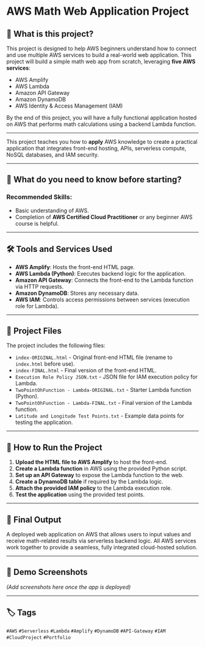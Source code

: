 # AWS Math Web Application Project

## 📌 What is this project?

This project is designed to help AWS beginners understand how to connect and use multiple AWS services to build a real-world web application. This project will build a simple math web app from scratch, leveraging **five AWS services**:

- AWS Amplify
- AWS Lambda
- Amazon API Gateway
- Amazon DynamoDB
- AWS Identity & Access Management (IAM)

By the end of this project, you will have a fully functional application hosted on AWS that performs math calculations using a backend Lambda function.

---

This project teaches you how to **apply** AWS knowledge to create a practical application that integrates front-end hosting, APIs, serverless compute, NoSQL databases, and IAM security.

---

## 🧠 What do you need to know before starting?

### Recommended Skills:
- Basic understanding of AWS.
- Completion of **AWS Certified Cloud Practitioner** or any beginner AWS course is helpful.

---

## 🛠️ Tools and Services Used

- **AWS Amplify**: Hosts the front-end HTML page.
- **AWS Lambda (Python)**: Executes backend logic for the application.
- **Amazon API Gateway**: Connects the front-end to the Lambda function via HTTP requests.
- **Amazon DynamoDB**: Stores any necessary data.
- **AWS IAM**: Controls access permissions between services (execution role for Lambda).

---

## 📂 Project Files

The project includes the following files:

- `index-ORIGINAL.html` - Original front-end HTML file (rename to `index.html` before use).
- `index-FINAL.html` - Final version of the front-end HTML.
- `Execution Role Policy JSON.txt` - JSON file for IAM execution policy for Lambda.
- `TwoPointOhFunction - Lambda-ORIGINAL.txt` - Starter Lambda function (Python).
- `TwoPointOhFunction - Lambda-FINAL.txt` - Final version of the Lambda function.
- `Latitude and Longitude Test Points.txt` - Example data points for testing the application.

---

## 🔧 How to Run the Project

1. **Upload the HTML file to AWS Amplify** to host the front-end.
2. **Create a Lambda function** in AWS using the provided Python script.
3. **Set up an API Gateway** to expose the Lambda function to the web.
4. **Create a DynamoDB table** if required by the Lambda logic.
5. **Attach the provided IAM policy** to the Lambda execution role.
6. **Test the application** using the provided test points.

---

## 🎯 Final Output

A deployed web application on AWS that allows users to input values and receive math-related results via serverless backend logic. All AWS services work together to provide a seamless, fully integrated cloud-hosted solution.

---

## 📸 Demo Screenshots

_(Add screenshots here once the app is deployed)_

---

## 🏷️ Tags

`#AWS` `#Serverless` `#Lambda` `#Amplify` `#DynamoDB` `#API-Gateway` `#IAM` `#CloudProject` `#Portfolio`